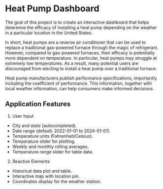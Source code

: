 # Heat Pump Dashboard

The goal of this project is to create an interactive dashboard that helps determine the efficacy of installing a heat pump depending on the weather in a particular location in the United States.

In short, heat pumps are a reverse air conditioner that can be used to replace a traditional gas-powered furnace through the magic of refrigerant. However, compared to gas-powered furnaces, their efficacy is potentially more dependent on temperature. In particular, heat pumps may struggle at extremely low temperatures. As a result, many potential users are discouraged from electing to install a heat pump over a traditional furnace.

Heat pump manufacturers publish performance specifications, importantly including the coefficient of performance. This information, together with local weather information, can help consumers make informed decisions.

## Application Features

1. User Input
  - City and state (autocompleted).
  - Date range (default: 2022-01-01 to 2024-01-01).
  - Temperature units (Fahrenheit/Celsius).
  - Temperature slider for plotting.
  - Weekly and monthly rolling averages.
  - Temperature range slider for table data.

2. Reactive Elements
  - Historical data plot and table.
  - Interactive map with location pin.
  - Coordinates display for the weather station.
